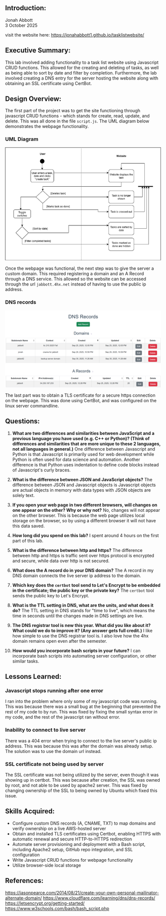 ## Introduction:  
Jonah Abbott  
3 October 2025

visit the website here: https://jonahabbott1.github.io/tasklistwebsite/
## Executive Summary:

This lab involved adding functionality to a task list website using Javascript CRUD functions. This allowed for the creating and deleting of tasks, as well as being able to sort by date and filter by completion. Furthermore, the lab involved creating a DNS entry for the server hosting the website along with obtaining an SSL certificate using CertBot.

## Design Overview: 

The first part of the project was to get the site functioning through javascript CRUD functions - which stands for create, read, update, and delete. This was all done in the file `script.js`. The UML diagram below demonstrates the webpage functionality.

### UML Diagram
![UML activity diagram](lab2.drawio.png)

Once the webpage was functional, the next step was to give the server a custom domain. This required registering a domain and an A Record through a DNS service. This allowed so the website can be accessed through the url `jabbott.4hx.net` instead of having to use the public ip address. 

### DNS records
![page showing dns and a record registrations](dnsrecords.png)

The last part was to obtain a TLS certificate for a secure https connection on the webpage. This was done using CertBot, and was configured on the linux server commandline. 

## Questions:

1. **What are two differences and similarities between JavaScript and a previous language you have used (e.g. C++ or Python)? (Think of differences and similarities that are more unique to these 2 languages, not all languages in general.)**
One difference between Javascript and Python is that Javascript is primarily used for web development while Python is often used for data science and automation. Another difference is that Python uses indentation to define code blocks instead of Javascript's curly braces.

2.  **What is the difference between JSON and JavaScript objects?**
The difference between JSON and Javascript objects is Javascript objects are actual objects in memory with data types with JSON objects are solely text.

3.  **If you open your web page in two different browsers, will changes on one appear on the other? Why or why not?**
No, changes will not appear on the other browser. This is because the web page utilizes local storage on the browser, so by using a different browser it will not have this data saved.

4.  **How long did you spend on this lab?**
I spent around 4 hours on the first part of this lab. 

5.  **What is the difference between http and https?**
The difference between http and https is traffic sent over https protocol is encrypted and secure, while data over http is not secured. 

6.  **What does the A record do in your DNS domain?**
The A record in my DNS domain connects the live server ip address to the domain.

7.  **Which key does the `certbot` tool send to Let's Encrypt to be embedded in the certificate; the public key or the private key?**
The `certbot` tool sends the public key to Let's Encrypt.

8.  **What is the TTL setting in DNS, what are the units, and what does it do?**
The TTL setting in DNS stands for "time to live", which means the time in seconds until the changes made in DNS settings are live. 

9.  **The DNS registrar tool is new this year. What did you like about it? What could we do to improve it? (Any answer gets full credit.)**
I like how simple to use the DNS registrar tool is. I also love how the 4hx domain remains open even after the semester. 

10. **How would you incorporate bash scripts in your future?**
I can incorporate bash scripts into automating server configuration, or other similar tasks.

## Lessons Learned:

### Javascript stops running after one error

I ran into the problem where only some of my javascript code was running. This was because there was a small bug at the beginning that prevented the rest of my code to by run. This was fixed by fixing the small syntax error in my code, and the rest of the javascript ran without error.

### Inability to connect to live server

There was a 404 error when trying to connect to the live server's public ip address. This was because this was after the domain was already setup. The solution was to use the domain url instead. 

### SSL certificate not being used by server

The SSL certificate was not being utilized by the server, even though it was showing up in certbot. This was because after creation, the SSL was owned by root, and not able to be used by apache2 server. This was fixed by changing ownership of the SSL to being owned by Ubuntu which fixed this issue. 

## Skills Acquired:

- Configure custom DNS records (A, CNAME, TXT) to map domains and verify ownership on a live AWS-hosted server
- Obtain and installed TLS certificates using Certbot, enabling HTTPS with automatic renewal and secure HTTP-to-HTTPS redirection
- Automate server provisioning and deployment with a Bash script, including Apache2 setup, GitHub repo integration, and SSL configuration
- Write Javascript CRUD functions for webpage functionality
- Utilize browser-side local storage

## References: 

https://jasonpearce.com/2014/08/21/create-your-own-personal-mailinator-alternate-domain/
https://www.cloudflare.com/learning/dns/dns-records/
https://letsencrypt.org/getting-started/
https://www.w3schools.com/bash/bash_script.php
